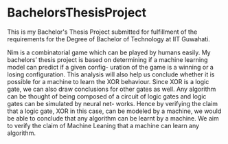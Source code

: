 # BachelorsThesisProject

This is my Bachelor's Thesis Project submitted for fulfillment of the requirements for the Degree of Bachelor of Technology at IIT Guwahati.

Nim is a combinatorial game which can be played by humans easily. My bachelors’ thesis project is based on determining if a machine learning model can predict if a given config- uration of the game is a winning or a losing configuration. This analysis will also help us conclude whether it is possible for a machine to learn the XOR behaviour. Since XOR is a logic gate, we can also draw conclusions for other gates as well. Any algorithm can be thought of being composed of a circuit of logic gates and logic gates can be simulated by neural net- works. Hence by verifying the claim that a logic gate, XOR in this case, can be modeled by a machine, we would be able to conclude that any algorithm can be learnt by a machine. We aim to verify the claim of Machine Leaning that a machine can learn any algorithm.
